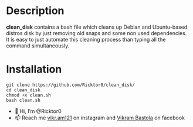 # Description
**clean_disk** contains a bash file which cleans up Debian and Ubuntu-based distros disk by just removing old snaps and some non used dependencies.
It is easy to just automate this cleaning process than typing all the command simultaneously.


# Installation
```
git clone https://github.com/Ricktor0/clean_disk/
cd clean_disk
chmod +x clean.sh
bash clean.sh 
```


- 👋 Hi, I’m @Ricktor0
- 📫 Reach me  [vikr.am121](https://www.instagram.com/vikr.am121/) on instagram and [Vikram Bastola](https://www.facebook.com/profile.php?id=100042768861506) on facebook
  
